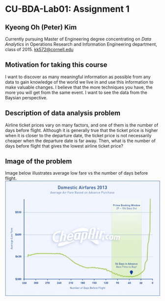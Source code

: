 # CU-BDA-Lab01: Assignment 1

## Kyeong Oh (Peter) Kim
Currently pursuing Master of Engineering degree concentrating on _Data Analytics_ in Operations Research and Information Engineering department, class of 2015.
kk572@cornell.edu

## Motivation for taking this course
I want to discover as many meaningful information as possible from any data to gain knowledge of the world we live in and use this information to make valuable changes. I believe that the more techniques you have, the more you will get from the same event. I want to see the data from the Baysian perspective.

## Description of data analysis problem
Airline ticket prices vary on many factors, and one of them is the number of days before flight. Although it is generally true that the ticket price is higher when it is closer to the departure date, the ticket price is not necessarily cheaper when the departure date is far away. Then, what is the number of days before flight that gives the lowest airline ticket price?

## Image of the problem
Image below illustrates average low fare vs the number of days before flight.
![Cheapest airline ticket](/images/CheapAir-2013-Domestic-AirFares2.jpg?raw=True (Cheapest airline ticker))
